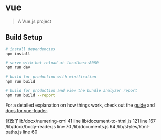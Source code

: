 # vue

> A Vue.js project

## Build Setup

``` bash
# install dependencies
npm install

# serve with hot reload at localhost:8080
npm run dev

# build for production with minification
npm run build

# build for production and view the bundle analyzer report
npm run build --report
```

For a detailed explanation on how things work, check out the [guide](http://vuejs-templates.github.io/webpack/) and [docs for vue-loader](http://vuejs.github.io/vue-loader).


修改了lib/docx/numering-xml 41 line
lib/document-to-html.js 121 line 167
/lib/docx/body-reader.js line 70
/lib/documents.js 64
/lib/styles/html-paths.js line 60